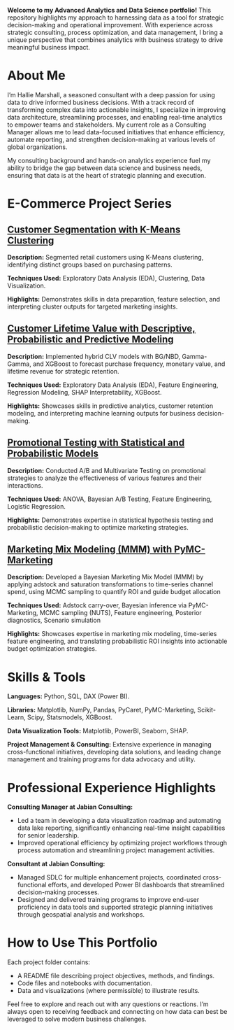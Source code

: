 **Welcome to my Advanced Analytics and Data Science portfolio!** 
This repository highlights my approach to harnessing data as a tool for strategic decision-making and operational improvement. With experience across strategic consulting, process optimization, and data management, I bring a unique perspective that combines analytics with business strategy to drive meaningful business impact.

# **About Me**
I’m Hallie Marshall, a seasoned consultant with a deep passion for using data to drive informed business decisions. With a track record of transforming complex data into actionable insights, I specialize in improving data architecture, streamlining processes, and enabling real-time analytics to empower teams and stakeholders. My current role as a Consulting Manager allows me to lead data-focused initiatives that enhance efficiency, automate reporting, and strengthen decision-making at various levels of global organizations.

My consulting background and hands-on analytics experience fuel my ability to bridge the gap between data science and business needs, ensuring that data is at the heart of strategic planning and execution.

# **E-Commerce Project Series**
## [**Customer Segmentation with K-Means Clustering**](https://github.com/hallie-marshall/retail-kmeans-clustering)
**Description:** Segmented retail customers using K-Means clustering, identifying distinct groups based on purchasing patterns.

**Techniques Used:** Exploratory Data Analysis (EDA), Clustering, Data Visualization.

**Highlights:** Demonstrates skills in data preparation, feature selection, and interpreting cluster outputs for targeted marketing insights.


## [**Customer Lifetime Value with Descriptive, Probabilistic and Predictive Modeling**](https://github.com/hallie-marshall/ecommerce-churn-clv)
**Description:** Implemented hybrid CLV models with BG/NBD, Gamma-Gamma, and XGBoost to forecast purchase frequency, monetary value, and lifetime revenue for strategic retention.

**Techniques Used:**  Exploratory Data Analysis (EDA), Feature Engineering, Regression Modeling, SHAP Interpretability, XGBoost.

**Highlights:** Showcases skills in predictive analytics, customer retention modeling, and interpreting machine learning outputs for business decision-making.


## [**Promotional Testing with Statistical and Probabilistic Models**](https://github.com/hallie-marshall/ecommerce-promotional-abtesting)
**Description:** Conducted A/B and Multivariate Testing on promotional strategies to analyze the effectiveness of various features and their interactions.

**Techniques Used:** ANOVA, Bayesian A/B Testing, Feature Engineering, Logistic Regression.

**Highlights:** Demonstrates expertise in statistical hypothesis testing and probabilistic decision-making to optimize marketing strategies. 


## [**Marketing Mix Modeling (MMM) with PyMC-Marketing**](https://github.com/hallie-marshall/ecommerce-mmm)
**Description:** Developed a Bayesian Marketing Mix Model (MMM) by applying adstock and saturation transformations to time-series channel spend, using MCMC sampling to quantify ROI and guide budget allocation

**Techniques Used:** Adstock carry-over, Bayesian inference via PyMC-Marketing, MCMC sampling (NUTS), Feature engineering, Posterior diagnostics, Scenario simulation

**Highlights:** Showcases expertise in marketing mix modeling, time-series feature engineering, and translating probabilistic ROI insights into actionable budget optimization strategies.


# **Skills & Tools**
**Languages:** Python, SQL, DAX (Power BI).

**Libraries:** Matplotlib, NumPy, Pandas, PyCaret, PyMC-Marketing, Scikit-Learn, Scipy, Statsmodels, XGBoost.

**Data Visualization Tools:** Matplotlib, PowerBI, Seaborn, SHAP.

**Project Management & Consulting:** Extensive experience in managing cross-functional initiatives, developing data solutions, and leading change management and training programs for data advocacy and utility.

# **Professional Experience Highlights**
**Consulting Manager at Jabian Consulting:**

* Led a team in developing a data visualization roadmap and automating data lake reporting, significantly enhancing real-time insight capabilities for senior leadership.
* Improved operational efficiency by optimizing project workflows through process automation and streamlining project management activities.

**Consultant at Jabian Consulting:**

* Managed SDLC for multiple enhancement projects, coordinated cross-functional efforts, and developed Power BI dashboards that streamlined decision-making processes.
* Designed and delivered training programs to improve end-user proficiency in data tools and supported strategic planning initiatives through geospatial analysis and workshops.

# **How to Use This Portfolio**

Each project folder contains:
* A README file describing project objectives, methods, and findings.
* Code files and notebooks with documentation.
* Data and visualizations (where permissible) to illustrate results.
  
Feel free to explore and reach out with any questions or reactions. I’m always open to receiving feedback and connecting on how data can best be leveraged to solve modern business challenges.
